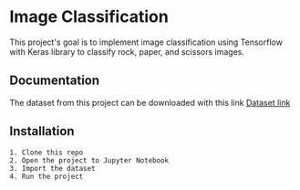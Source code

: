 
# Image Classification

This project's goal is to implement image classification using Tensorflow with Keras library to classify rock, paper, and scissors images.

## Documentation
The dataset from this project can be downloaded with this link
[Dataset link](https://github.com/dicodingacademy/assets/releases/download/release/rockpaperscissors.zip)


## Installation

    1. Clone this repo
    2. Open the project to Jupyter Notebook
    3. Import the dataset
    4. Run the project
    
